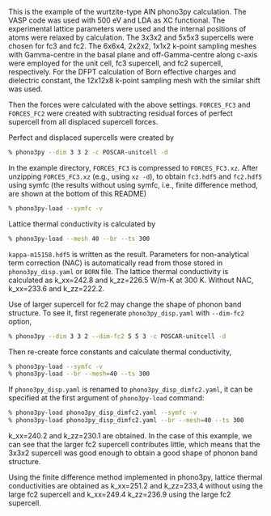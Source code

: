 This is the example of the wurtzite-type AlN phono3py calculation. The VASP code
was used with 500 eV and LDA as XC functional. The experimental lattice
parameters were used and the internal positions of atoms were relaxed by
calculation. The 3x3x2 and 5x5x3 supercells were chosen for fc3 and fc2. The
6x6x4, 2x2x2, 1x1x2 k-point sampling meshes with Gamma-centre in the basal plane
and off-Gamma-centre along c-axis were employed for the unit cell, fc3
supercell, and fc2 supercell, respectively. For the DFPT calculation of Born
effective charges and dielectric constant, the 12x12x8 k-point sampling mesh
with the similar shift was used.

Then the forces were calculated with the above settings. `FORCES_FC3` and
`FORCES_FC2` were created with subtracting residual forces of perfect supercell
from all displaced supercell forces.

Perfect and displaced supercells were created by

```bash
% phono3py --dim 3 3 2 -c POSCAR-unitcell -d
```

In the example directory, `FORCES_FC3` is compressed to `FORCES_FC3.xz`. After
unzipping `FORCES_FC3.xz` (e.g., using `xz -d`), to obtain `fc3.hdf5` and
`fc2.hdf5` using symfc (the results without using symfc, i.e., finite difference
method, are shown at the bottom of this README)

```bash
% phono3py-load --symfc -v
```

Lattice thermal conductivity is calculated by

```bash
% phono3py-load --mesh 40 --br --ts 300
```

`kappa-m15158.hdf5` is written as the result. Parameters for non-analytical term
correction (NAC) is automatically read from those stored in `phono3py_disp.yaml` or
`BORN` file. The lattice thermal conductivity is calculated as k_xx=242.8 and
k_zz=226.5 W/m-K at 300 K. Without NAC, k_xx=233.6 and k_zz=222.2.

Use of larger supercell for fc2 may change the shape of phonon band structure.
To see it, first regenerate `phono3py_disp.yaml` with `--dim-fc2` option,

```bash
% phono3py --dim 3 3 2 --dim-fc2 5 5 3 -c POSCAR-unitcell -d
```

Then re-create force constants and calculate thermal conductivity,

```bash
% phono3py-load --symfc -v
% phono3py-load --br --mesh=40 --ts 300
```

If `phono3py_disp.yaml` is renamed to `phono3py_disp_dimfc2.yaml`, it can be
specified at the first argument of `phono3py-load` command:

```bash
% phono3py-load phono3py_disp_dimfc2.yaml --symfc -v
% phono3py-load phono3py_disp_dimfc2.yaml --br --mesh=40 --ts 300
```

k_xx=240.2 and k_zz=230.1 are obtained. In the case of this example, we can see
that the larger fc2 supercell contributes little, which means that the 3x3x2
supercell was good enough to obtain a good shape of phonon band structure.

Using the finite difference method implemented in phono3py, lattice thermal
conductivities are obtained as k_xx=251.2 and k_zz=233,4 without using the large
fc2 supercell and k_xx=249.4 k_zz=236.9 using the large fc2 supercell.
